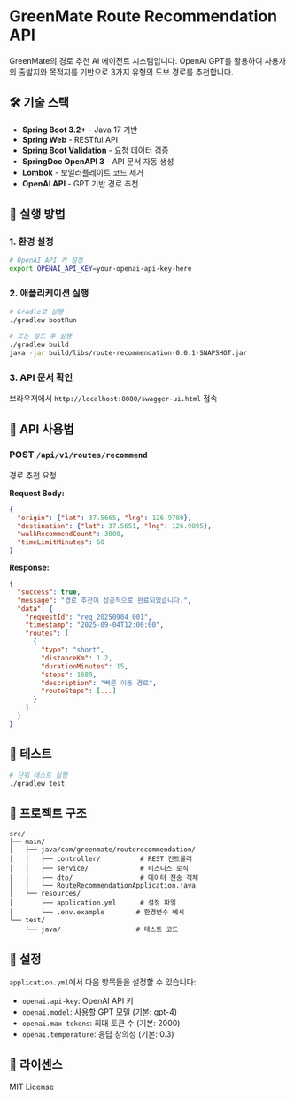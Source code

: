 # GreenMate Route Recommendation API

GreenMate의 경로 추천 AI 에이전트 시스템입니다. OpenAI GPT를 활용하여 사용자의 출발지와 목적지를 기반으로 3가지 유형의 도보 경로를 추천합니다.

## 🛠️ 기술 스택

- **Spring Boot 3.2+** - Java 17 기반
- **Spring Web** - RESTful API
- **Spring Boot Validation** - 요청 데이터 검증
- **SpringDoc OpenAPI 3** - API 문서 자동 생성
- **Lombok** - 보일러플레이트 코드 제거
- **OpenAI API** - GPT 기반 경로 추천

## 🚀 실행 방법

### 1. 환경 설정

```bash
# OpenAI API 키 설정
export OPENAI_API_KEY=your-openai-api-key-here
```

### 2. 애플리케이션 실행

```bash
# Gradle로 실행
./gradlew bootRun

# 또는 빌드 후 실행
./gradlew build
java -jar build/libs/route-recommendation-0.0.1-SNAPSHOT.jar
```

### 3. API 문서 확인

브라우저에서 `http://localhost:8080/swagger-ui.html` 접속

## 📡 API 사용법

### POST `/api/v1/routes/recommend`

경로 추천 요청

**Request Body:**
```json
{
  "origin": {"lat": 37.5665, "lng": 126.9780},
  "destination": {"lat": 37.5651, "lng": 126.9895},
  "walkRecommendCount": 3000,
  "timeLimitMinutes": 60
}
```

**Response:**
```json
{
  "success": true,
  "message": "경로 추천이 성공적으로 완료되었습니다.",
  "data": {
    "requestId": "req_20250904_001",
    "timestamp": "2025-09-04T12:00:00",
    "routes": [
      {
        "type": "short",
        "distanceKm": 1.2,
        "durationMinutes": 15,
        "steps": 1680,
        "description": "빠른 이동 경로",
        "routeSteps": [...]
      }
    ]
  }
}
```

## 🧪 테스트

```bash
# 단위 테스트 실행
./gradlew test
```

## 📂 프로젝트 구조

```
src/
├── main/
│   ├── java/com/greenmate/routerecommendation/
│   │   ├── controller/          # REST 컨트롤러
│   │   ├── service/             # 비즈니스 로직
│   │   ├── dto/                 # 데이터 전송 객체
│   │   └── RouteRecommendationApplication.java
│   └── resources/
│       ├── application.yml      # 설정 파일
│       └── .env.example        # 환경변수 예시
└── test/
    └── java/                   # 테스트 코드
```

## 🔧 설정

`application.yml`에서 다음 항목들을 설정할 수 있습니다:

- `openai.api-key`: OpenAI API 키
- `openai.model`: 사용할 GPT 모델 (기본: gpt-4)
- `openai.max-tokens`: 최대 토큰 수 (기본: 2000)
- `openai.temperature`: 응답 창의성 (기본: 0.3)

## 📄 라이센스

MIT License